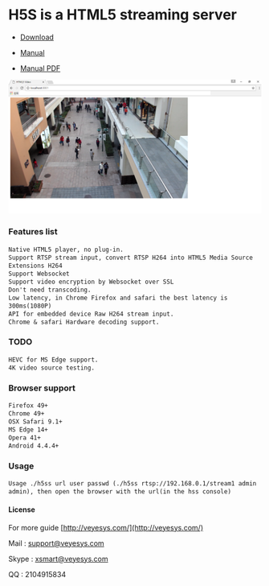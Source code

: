 # H5S is a HTML5 streaming server #

*  [Download](https://github.com/veyesys/version/tree/master/h5stream)

*  [Manual](https://linkingv.gitbooks.io/h5s-user-manual/content/)

*  [Manual PDF](https://www.gitbook.com/download/pdf/book/linkingv/h5s-user-manual)



![](https://raw.githubusercontent.com/xsmart/ve-img/master/h5stream/h5s.png)

### Features list ###
	Native HTML5 player, no plug-in.
	Support RTSP stream input, convert RTSP H264 into HTML5 Media Source Extensions H264
	Support Websocket 
	Support video encryption by Websocket over SSL
	Don't need transcoding.
	Low latency, in Chrome Firefox and safari the best latency is 300ms(1080P)
	API for embedded device Raw H264 stream input.
	Chrome & safari Hardware decoding support.

### TODO ###
	HEVC for MS Edge support.
	4K video source testing.

### Browser support ###
	Firefox 49+
	Chrome 49+
	OSX Safari 9.1+
	MS Edge 14+
	Opera 41+
	Android 4.4.4+

### Usage ###	
	Usage ./h5ss url user passwd (./h5ss rtsp://192.168.0.1/stream1 admin admin), then open the browser with the url(in the hss console)

#### License ####


For more guide
[http://veyesys.com/](http://veyesys.com/)

Mail  : [support@veyesys.com](support@veyesys.com)

Skype : xsmart@veyesys.com

QQ    : 2104915834
